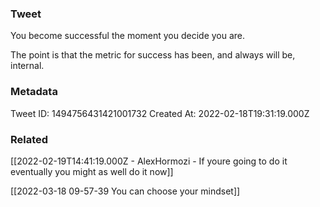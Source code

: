 ### Tweet
You become successful the moment you decide you are.

The point is that the metric for success has been, and always will be, internal.

### Metadata
Tweet ID: 1494756431421001732
Created At: 2022-02-18T19:31:19.000Z

### Related
[[2022-02-19T14:41:19.000Z - AlexHormozi - If youre going to do it eventually you might as well do it now]]

[[2022-03-18 09-57-39 You can choose your mindset]]


